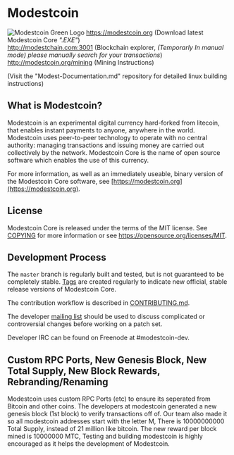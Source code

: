 Modestcoin
=====================================
![Modestcoin Green Logo](https://user-images.githubusercontent.com/99905005/164156633-21e78855-2e9c-4aa5-9d62-fa62c05a829f.png)
https://modestcoin.org (Download latest Modestcoin Core *".EXE"*)                                                                                                   
http://modestchain.com:3001 (Blockchain explorer, *(Temporarly In manual mode) please manually search for your transactions*)                                                       
http://modestcoin.org/mining (Mining Instructions)                                                                             

(Visit the "Modest-Documentation.md" repository for detailed linux building instructions)

What is Modestcoin?
----------------

Modestcoin is an experimental digital currency hard-forked from litecoin, that enables instant payments to
anyone, anywhere in the world. Modestcoin uses peer-to-peer technology to operate
with no central authority: managing transactions and issuing money are carried
out collectively by the network. Modestcoin Core is the name of open source
software which enables the use of this currency.

For more information, as well as an immediately useable, binary version of
the Modestcoin Core software, see [https://modestcoin.org](https://modestcoin.org).

License
-------

Modestcoin Core is released under the terms of the MIT license. See [COPYING](COPYING) for more
information or see https://opensource.org/licenses/MIT.

Development Process
-------------------

The `master` branch is regularly built and tested, but is not guaranteed to be
completely stable. [Tags](https://github.com/modestcoin-project/modestcoin/tags) are created
regularly to indicate new official, stable release versions of Modestcoin Core.

The contribution workflow is described in [CONTRIBUTING.md](CONTRIBUTING.md).

The developer [mailing list](https://groups.google.com/forum/#!forum/modestcoin-dev)
should be used to discuss complicated or controversial changes before working
on a patch set.

Developer IRC can be found on Freenode at #modestcoin-dev.

Custom RPC Ports, New Genesis Block, New Total Supply, New Block Rewards, Rebranding/Renaming
-------
Modestcoin uses custom RPC Ports (etc) to ensure its seperated from Bitcoin and other coins.
The developers at modestcoin generated a new genesis block (1st block) to verify transactions off of.
Our team also made it so all modestcoin addresses start with the letter M, 
There is 10000000000 Total Supply, instead of 21 million like bitcoin.
The new reward per block mined is 10000000 MTC,
Testing and building modestcoin is highly encouraged as it helps the development of Modestcoin. 
